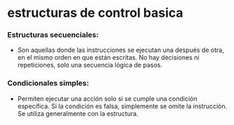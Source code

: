 # estructuras de control basica 
### Estructuras secuenciales:
- Son aquellas donde las instrucciones se ejecutan una después de otra, en el mismo orden en que están escritas. No hay decisiones ni repeticiones, solo una secuencia lógica de pasos.
### Condicionales simples:
- Permiten ejecutar una acción solo si se cumple una condición específica. Si la condición es falsa, simplemente se omite la instrucción. Se utiliza generalmente con la estructura.
